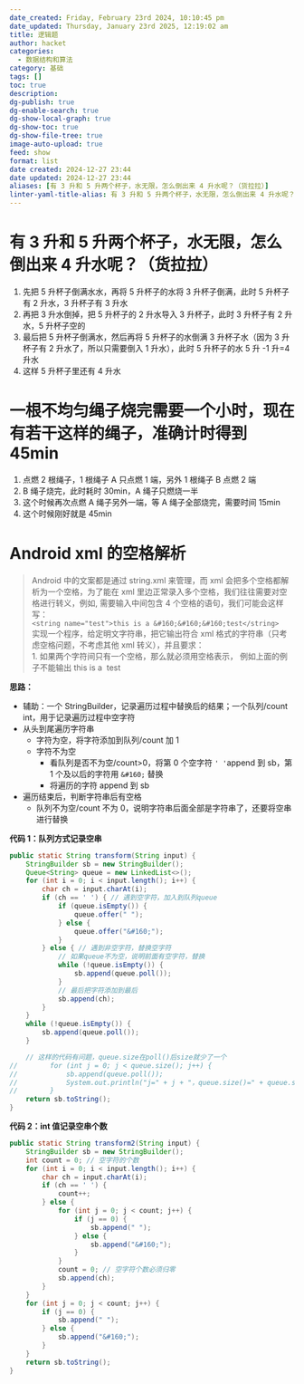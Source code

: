 ```yaml
---
date_created: Friday, February 23rd 2024, 10:10:45 pm
date_updated: Thursday, January 23rd 2025, 12:19:02 am
title: 逻辑题
author: hacket
categories:
  - 数据结构和算法
category: 基础
tags: []
toc: true
description: 
dg-publish: true
dg-enable-search: true
dg-show-local-graph: true
dg-show-toc: true
dg-show-file-tree: true
image-auto-upload: true
feed: show
format: list
date created: 2024-12-27 23:44
date updated: 2024-12-27 23:44
aliases: [有 3 升和 5 升两个杯子，水无限，怎么倒出来 4 升水呢？（货拉拉）]
linter-yaml-title-alias: 有 3 升和 5 升两个杯子，水无限，怎么倒出来 4 升水呢？（货拉拉）
---
```


# 有 3 升和 5 升两个杯子，水无限，怎么倒出来 4 升水呢？（货拉拉）

1. 先把 5 升杯子倒满水水，再将 5 升杯子的水将 3 升杯子倒满，此时 5 升杯子有 2 升水，3 升杯子有 3 升水
2. 再把 3 升水倒掉，把 5 升杯子的 2 升水导入 3 升杯子，此时 3 升杯子有 2 升水，5 升杯子空的
3. 最后把 5 升杯子倒满水，然后再将 5 升杯子的水倒满 3 升杯子水（因为 3 升杯子有 2 升水了，所以只需要倒入 1 升水），此时 5 升杯子的水 5 升 -1 升=4 升水
4. 这样 5 升杯子里还有 4 升水

# 一根不均匀绳子烧完需要一个小时，现在有若干这样的绳子，准确计时得到 45min

1. 点燃 2 根绳子，1 根绳子 A 只点燃 1 端，另外 1 根绳子 B 点燃 2 端
2. B 绳子烧完，此时耗时 30min，A 绳子只燃烧一半
3. 这个时候再次点燃 A 绳子另外一端，等 A 绳子全部烧完，需要时间 15min
4. 这个时候刚好就是 45min

# Android xml 的空格解析

> Android 中的文案都是通过 string.xml 来管理，而 xml 会把多个空格都解析为一个空格，为了能在 xml 里边正常录入多个空格，我们往往需要对空格进行转义，例如, 需要输入中间包含 4 个空格的语句，我们可能会这样写：<br>`<string name="test">this is a &#160;&#160;&#160;test</string>`<br>实现一个程序，给定明文字符串，把它输出符合 xml 格式的字符串（只考虑空格问题，不考虑其他 xml 转义），并且要求：<br>1. 如果两个字符间只有一个空格，那么就必须用空格表示， 例如上面的例子不能输出 this is a  test

**思路：**

- 辅助：一个 StringBuilder，记录遍历过程中替换后的结果；一个队列/count int，用于记录遍历过程中空字符
- 从头到尾遍历字符串
  - 字符为空，将字符添加到队列/count 加 1
  - 字符不为空
	- 看队列是否不为空/count>0，将第 0 个空字符 `' '`append 到 sb，第 1 个及以后的字符用 `&#160;` 替换
	- 将遍历的字符 append 到 sb
- 遍历结束后，判断字符串后有空格
  - 队列不为空/count 不为 0，说明字符串后面全部是字符串了，还要将空串进行替换

**代码 1：队列方式记录空串**

```java
public static String transform(String input) {
    StringBuilder sb = new StringBuilder();
    Queue<String> queue = new LinkedList<>();
    for (int i = 0; i < input.length(); i++) {
        char ch = input.charAt(i);
        if (ch == ' ') { // 遇到空字符，加入到队列queue
            if (queue.isEmpty()) {
                queue.offer(" ");
            } else {
                queue.offer("&#160;");
            }
        } else { // 遇到非空字符，替换空字符
            // 如果queue不为空，说明前面有空字符，替换
            while (!queue.isEmpty()) {
                sb.append(queue.poll());
            }
            // 最后把字符添加到最后
            sb.append(ch);
        }
    }
    while (!queue.isEmpty()) {
        sb.append(queue.poll());
    }

    // 这样的代码有问题，queue.size在poll()后size就少了一个
//        for (int j = 0; j < queue.size(); j++) {
//            sb.append(queue.poll());
//            System.out.println("j=" + j + "，queue.size()=" + queue.size());
//        }
    return sb.toString();
}
```

**代码 2：int 值记录空串个数**

```java
public static String transform2(String input) {
    StringBuilder sb = new StringBuilder();
    int count = 0; // 空字符的个数
    for (int i = 0; i < input.length(); i++) {
        char ch = input.charAt(i);
        if (ch == ' ') {
            count++;
        } else {
            for (int j = 0; j < count; j++) {
                if (j == 0) {
                    sb.append(" ");
                } else {
                    sb.append("&#160;");
                }
            }
            count = 0; // 空字符个数必须归零
            sb.append(ch);
        }
    }
    for (int j = 0; j < count; j++) {
        if (j == 0) {
            sb.append(" ");
        } else {
            sb.append("&#160;");
        }
    }
    return sb.toString();
}
```
